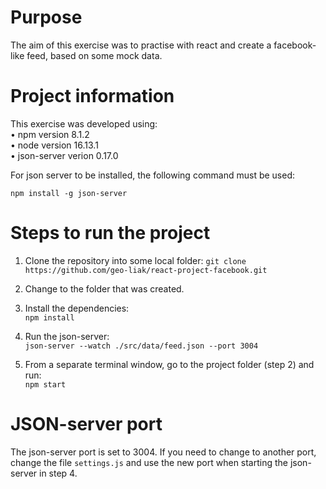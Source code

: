 # Purpose

The aim of this exercise was to practise with react and create a facebook-like feed, based on some mock data.

# Project information 

This exercise was developed using:  
• npm version 8.1.2  
• node version 16.13.1  
• json-server verion 0.17.0

For json server to be installed, the following command must be used:
```
npm install -g json-server
```

# Steps to run the project

1. Clone the repository into some local folder:
```git clone https://github.com/geo-liak/react-project-facebook.git```  

2. Change to the folder that was created.  

3. Install the dependencies:  
```npm install```  

4. Run the json-server:  
```json-server --watch ./src/data/feed.json --port 3004```  

5. From a separate terminal window, go to the project folder (step 2) and run:  
```npm start```

# JSON-server port

The json-server port is set to 3004. If you need to change to another port, change the file ```settings.js``` and use the new port when starting the json-server in step 4.